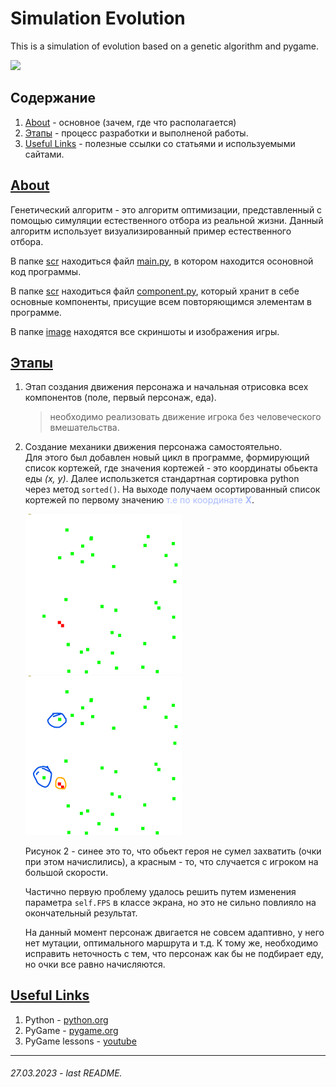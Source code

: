 # Simulation Evolution

This is a simulation of evolution based on a genetic algorithm and pygame.

<img src="https://i.ytimg.com/vi/9BajDA6ceTU/maxresdefault.jpg" width="400">

## Содержание
1. [About](https://github.com/voronov-nikita/simulation-evolution#-about-) - основное (зачем, где что располагается)
2. [Этапы](https://github.com/voronov-nikita/simulation-evolution#-%D1%8D%D1%82%D0%B0%D0%BF%D1%8B-) - процесс разработки и выполненой работы.
3. [Useful Links](https://github.com/voronov-nikita/simulation-evolution#-useful-links-) - полезные ссылки со статьями и используемыми сайтами.

## <u> **About** </u>
Генетический алгоритм - это алгоритм оптимизации, представленный с помощью симуляции естественного отбора из реальной жизни. Данный алгоритм использует визуализированный пример естественного отбора.

В папке [scr](/scr/) находиться файл [main.py](/scr/main.py), в котором находится осоновной код программы.

В папке [scr](/scr/) находиться файл [component.py](/scr/component.py), который хранит в себе основные компоненты, присущие всем повторяющимся элементам в программе.

В папке [image](/image/) находятся все скриншоты и изображения игры.

## <u><b> Этапы </b></u>

1. Этап создания движения персонажа и начальная отрисовка всех компонентов (поле, первый персонаж, еда).
    > необходимо реализовать движение игрока без человеческого вмешательства.

2. Создание механики движения персонажа самостоятельно. <br>
Для этого был добавлен новый цикл в программе, формирующий список кортежей, где значения кортежей - это координаты обьекта еды _(x, y)_. Далее использкется стандартная сортировка python через метод ```sorted()```. На выходе получаем осортированный список кортежей по первому значению <font color=#aabbff> т.е по координате __X__</font>.

    <img src="image/Снимок экрана 2023-03-27 222703.png" width="250">

    <img src="image/screen_1_2.png" width="250">

    Рисунок 2 - синее это то, что обьект героя не сумел захватить (очки при этом начислились), а красным - то, что случается с игроком на большой скорости.

    Частично первую проблему удалось решить путем изменения параметра ```self.FPS``` в классе экрана, но это не сильно повлияло на окончательный результат.
    
    На данный момент персонаж двигается не совсем адаптивно, у него нет мутации, оптимального маршрута и т.д. К тому же, необходимо исправить неточность с тем, что персонаж как бы не подбирает еду, но очки все равно начисляются.

## <u> **Useful Links** </u>
1. Python - [python.org](https://python.org)
2. PyGame - [pygame.org](https://www.pygame.org)
3. PyGame lessons - [youtube](https://youtube.com/playlist?list=PLA0M1Bcd0w8xg_hyqpPpHdbZnPubSyIQ_)

-------------------
###### 27.03.2023 - last README.